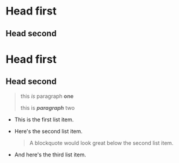 # Head first  
## Head second 
Head first
=========
Head second
----------
>this *is* paragraph 
**one**
>
>this is ***paragraph*** 
two

*   This is the first list item.
*   Here's the second list item.

    > A blockquote would look great below the second list item.

*   And here's the third list item.
